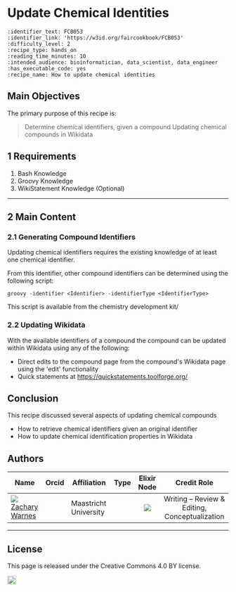 # Update Chemical Identities

 ````{panels_fairplus}
:identifier_text: FCB053 
:identifier_link: 'https://w3id.org/faircookbook/FCB053'
:difficulty_level: 2
:recipe_type: hands_on
:reading_time_minutes: 10
:intended_audience: bioinformatician, data_scientist, data_engineer
:has_executable_code: yes
:recipe_name: How to update chemical identities
```` 

## Main Objectives

The primary purpose of this recipe is:

> Determine chemical identifiers, given a compound
> Updating chemical compounds in Wikidata


## 1 Requirements

1) Bash Knowledge
2) Groovy Knowledge
3) WikiStatement Knowledge (Optional)

---


## 2 Main Content



### 2.1 Generating Compound Identifiers
Updating chemical identifiers requires the existing knowledge of at least one chemical identifier. 

From this identifier, other compound identifiers can be determined using the following script:

```
groovy -identifier <Identifier> -identifierType <IdentifierType>
```
This script is available from the chemistry development kit/


### 2.2 Updating Wikidata
With the available identifiers of a compound the compound can be updated within Wikidata using any of the following:

- Direct edits to the compound page from the compound's Wikidata page using the 'edit' functionality 
- Quick statements at https://quickstatements.toolforge.org/



## Conclusion
This recipe discussed several aspects of updating chemical compounds
- How to retrieve chemical identifiers given an original identifier
- How to update chemical identification properties in Wikidata 


## Authors


| Name                                                                                                                                                                                                                                       | Orcid                                                                                                                        | Affiliation                           | Type                                                                              |                                                              Elixir Node                                                              | Credit Role
|--------------------------------------------------------------------------------------------------------------------------------------------------------------------------------------------------------------------------------------------|------------------------------------------------------------------------------------------------------------------------------|---------------------------------------|-----------------------------------------------------------------------------------|:-------------------------------------------------------------------------------------------------------------------------------------:|:----------------:|
| <div class="firstCol"><a target="_blank" href='https://github.com/'><img class='avatar-style' src='https://avatars.githubusercontent.com/no_github'></img><div class="d-block">Zachary Warnes</div></a>  </div>         | <a target="_blank" href='https://orcid.org/0000-0000-0000-0000'><i class='fab fa-orcid fa-2x text--orange'></i></a> | Maastricht University     | <i class="fas fa-graduation-cap fa-1x text--orange" alt="Academic"></i> | <img class='elixir-style' src='/the-fair-cookbook/_static/images/logo/Elixir/ELIXIR-UK.svg' ></img> | Writing – Review & Editing, Conceptualization

---

## License

This page is released under the Creative Commons 4.0 BY license.

<a href="https://creativecommons.org/licenses/by/4.0/"><img src="https://mirrors.creativecommons.org/presskit/buttons/80x15/png/by.png" height="20"/></a>